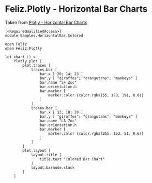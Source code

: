 ﻿# Feliz.Plotly - Horizontal Bar Charts

Taken from [Plotly - Horizontal Bar Charts](https://plot.ly/javascript/horizontal-bar-charts/)

```fsharp:plotly-chart-horizontalbar-colored
[<RequireQualifiedAccess>]
module Samples.HorizontalBar.Colored

open Feliz
open Feliz.Plotly

let chart () =
    Plotly.plot [
        plot.traces [
            traces.bar [
                bar.x [ 20; 14; 23 ]
                bar.y [ "giraffes"; "orangutans"; "monkeys" ]
                bar.name "SF Zoo"
                bar.orientation.h
                bar.marker [
                    marker.color (color.rgba(55, 128, 191, 0.6))
                ]
            ]
            traces.bar [
                bar.x [ 12; 18; 29 ]
                bar.y [ "giraffes"; "orangutans"; "monkeys" ]
                bar.name "LA Zoo"
                bar.orientation.h
                bar.marker [
                    marker.color (color.rgba(255, 153, 51, 0.6))
                ]
            ]
        ]
        plot.layout [
            layout.title [
                title.text "Colored Bar Chart"
            ]
            layout.barmode.stack
        ]
    ]
```